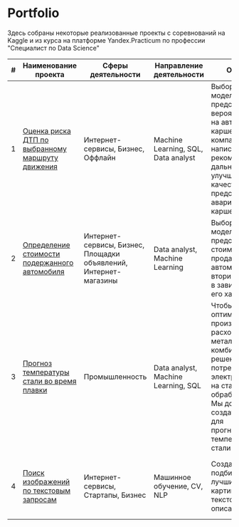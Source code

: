 # Portfolio

Здесь собраны некоторые реализованные проекты с соревнований на Kaggle и из курса на платформе Yandex.Practicum по профессии "Специалист по Data Science"

| # | Наименование проекта            | Сферы деятельности | Направление деятельности | Описание | Стек |
|---|---------------------------------|--------------------|--------------------------|----------|------|
| 1 | [Оценка риска ДТП по выбранному маршруту движения ](https://github.com/Tarakanishche/Portfolio/tree/main/Assessment%20of%20the%20probability%20of%20an%20accident%20on%20the%20road)  | Интернет-сервисы, Бизнес, Оффлайн | Machine Learning, SQL, Data analyst |Выбор лучшей модели для предсказания вероятности ДТП на автомобиле каршеринговой компании и написание рекомендаций для дальнейшего улучшения качества предсказаний аварий и работы каршеринга | python, pandas, numpy, seaborn, sklearn, matplotlib, missingno, phik, sqlalchemy, category_encoders, catboost, copy, phik |
| 2 | [Определение стоимости подержанного автомобиля](https://github.com/Tarakanishche/Portfolio/tree/main/Determining%20the%20value%20of%20a%20used%20car)  | Интернет-сервисы, Бизнес, Площадки объявлений, Интернет-магазины | Data analyst, Machine Learning | Выбор лучшей модели  для предсказания стоимости продажи автомобиля на вторичном рынке в зависимости от его характеристик | python, pandas, numpy, seaborn, sklearn, matplotlib, catboost, missingno |
| 3 | [Прогноз температуры стали во время плавки](https://github.com/Tarakanishche/Portfolio/tree/main/Comparison%20of%20a%20text%20description%20and%20a%20photo)  | Промышленность | Data analyst, Machine Learning, SQL | Чтобы оптимизировать производственные расходы, металлургический комбинат принял решение снизить потребление электроэнергии на стадии обработки стали. Мы должны создать модель для прогнозирования температуры стали | python, sqlalchemy, pandas, numpy, seaborn, matplotlib, phik, missingno, functools, datetime, sklearn, catboost, tensorflow, keras, tqdm, lime |
| 4 | [Поиск изображений по текстовым запросам](https://github.com/Tarakanishche/Portfolio/tree/main/Comparison%20of%20a%20text%20description%20and%20a%20photo)  | Интернет-сервисы, Стартапы, Бизнес | Машинное обучение, CV, NLP | Создание модели, подбирающей лучшие мэтчи картинок и текстовых описаний | python, pandas, numpy, scipy, matplotlib, sklearn, missingno, torch, transformers, torchvision, tensorflow, tqdm |
